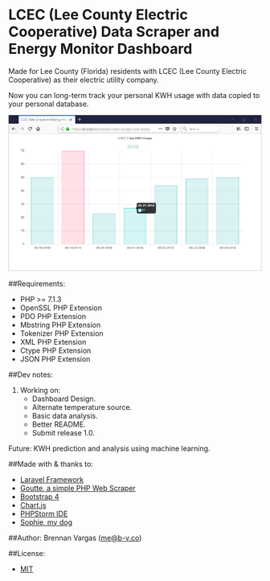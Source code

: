 # LCEC (Lee County Electric Cooperative) Data Scraper and Energy Monitor Dashboard

Made for Lee County (Florida) residents with LCEC (Lee County Electric Cooperative) as their electric utility company.

Now you can long-term track your personal KWH usage with data copied to your personal database.

![LCEC Data Scraper And Energy Monitor Dashboard](public/images/example-screenshot.png)

##Requirements:
* PHP >= 7.1.3
* OpenSSL PHP Extension
* PDO PHP Extension
* Mbstring PHP Extension
* Tokenizer PHP Extension
* XML PHP Extension
* Ctype PHP Extension
* JSON PHP Extension

##Dev notes:
1. Working on:
   * Dashboard Design.
   * Alternate temperature source.
   * Basic data analysis. 
   * Better README. 
   * Submit release 1.0. 

Future:
KWH prediction and analysis using machine learning.

##Made with & thanks to:
- [Laravel Framework](https://github.com/laravel/laravel)
- [Goutte, a simple PHP Web Scraper](https://github.com/FriendsOfPHP/Goutte)
- [Bootstrap 4](https://getbootstrap.com/)
- [Chart.js](https://github.com/chartjs)
- [PHPStorm IDE](https://www.jetbrains.com/phpstorm/)
- [Sophie, my dog](https://www.dropbox.com/s/40g8apyqmz8tzb7/sophie.jpg?raw=1)

##Author:
Brennan Vargas ([me@b-v.co](mailto:me@b-v.co))

##License:
- [MIT](LICENSE)